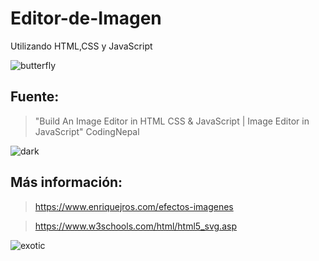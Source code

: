 # Editor-de-Imagen
Utilizando HTML,CSS y JavaScript

![butterfly](https://user-images.githubusercontent.com/92184167/183007054-3649773a-c625-44bc-8d08-38f51ee58c85.jpg)

## Fuente:

> "Build An Image Editor in HTML CSS & JavaScript | Image Editor in JavaScript" CodingNepal

![dark](https://user-images.githubusercontent.com/92184167/183007085-15d527a5-98c2-4ca1-b89a-5481ab769c6e.jpg)

## Más información:

> https://www.enriquejros.com/efectos-imagenes

> https://www.w3schools.com/html/html5_svg.asp

![exotic](https://user-images.githubusercontent.com/92184167/183007103-b1c29311-f3e4-48e0-9cf9-68ef4dd81c38.jpg)
